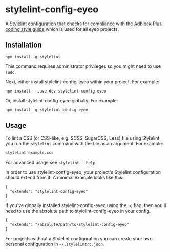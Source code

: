 # stylelint-config-eyeo

A [Stylelint](https://stylelint.io) configuration that checks for compliance
with the [Adblock Plus coding style guide](https://adblockplus.org/coding-style#html-css)
which is used for all eyeo projects.

## Installation

    npm install -g stylelint

This command requires administrator privileges so you might need to use `sudo`.

Next, either install stylelint-config-eyeo within your project. For example:

    npm install --save-dev stylelint-config-eyeo

Or, install stylelint-config-eyeo globally. For example:

    npm install -g stylelint-config-eyeo

## Usage

To lint a CSS (or CSS-like, e.g. SCSS, SugarCSS, Less) file using Stylelint
you run the `stylelint` command with the file as an argument. For example:

    stylelint example.css

For advanced usage see `stylelint --help`.

In order to use stylelint-config-eyeo, your project's Stylelint configuration
should extend from it. A minimal example looks like this:

    {
      "extends": "stylelint-config-eyeo"
    }

If you've globally installed stylelint-config-eyeo using the `-g` flag, then
you'll need to use the absolute path to stylelint-config-eyeo in your config.

    {
      "extends": "/absolute/path/to/stylelint-config-eyeo"
    }

For projects without a Stylelint configuration you can create your own
personal configuration in `~/.stylelintrc.json`.
